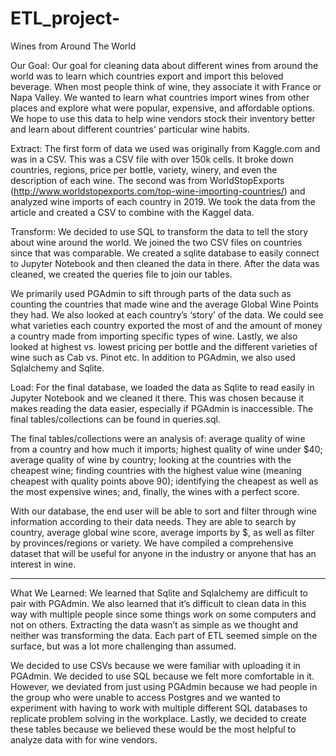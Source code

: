 # ETL_project-

Wines from Around The World

Our Goal:
Our goal for cleaning data about different wines from around the world was to learn which countries export and import this beloved beverage. When most people think of wine, they associate it with France or Napa Valley. We wanted to learn what countries import wines from other places and explore what were popular, expensive, and affordable options. We hope to use this data to help wine vendors stock their inventory better and learn about different countries' particular wine habits.

Extract:
The first form of data we used was originally from Kaggle.com and was in a CSV. This was a CSV file with over 150k cells. It broke down countries, regions, price per bottle, variety, winery, and even the description of each wine. The second was from WorldStopExports (http://www.worldstopexports.com/top-wine-importing-countries/)  and analyzed wine imports of each country in 2019. We took the data from the article and created a CSV to combine with the Kaggel data.

Transform:
We decided to use SQL to transform the data to tell the story about wine around the world. We joined the two CSV files on countries since that was comparable. We created a sqlite database to easily connect to Jupyter Notebook and then cleaned the data in there. After the data was cleaned, we created the queries file to join our tables. 

We primarily used PGAdmin to sift through parts of the data such as counting the countries that made wine and the average Global Wine Points they had. We also looked at each country’s ‘story’ of the data. We could see what varieties each country exported the most of and the amount of money a country made from importing specific types of wine. Lastly, we also looked at highest vs. lowest pricing per bottle and the different varieties of wine such as Cab vs. Pinot etc. In addition to PGAdmin, we also used Sqlalchemy and Sqlite.  

Load:
For the final database, we loaded the data as Sqlite to read easily in Jupyter Notebook and we cleaned it there. This was chosen because it makes reading the data easier, especially if PGAdmin is inaccessible. The final tables/collections can be found in queries.sql. 

The final tables/collections were an analysis of: average quality of wine from a country and how much it imports; highest quality of wine under $40; average quality of wine by country; looking at the countries with the cheapest wine; finding countries with the highest value wine (meaning cheapest with quality points above 90); identifying the cheapest as well as the most expensive wines; and, finally, the wines with a perfect score. 

With our database, the end user will be able to sort and filter through wine information according to their data needs. They are able to search by country, average global wine score, average imports by $, as well as filter by provinces/regions or variety. We have compiled a comprehensive dataset that will be useful for anyone in the industry or anyone that has an interest in wine.

_____________


What We Learned:
We learned that Sqlite and Sqlalchemy are difficult to pair with PGAdmin. We also learned that it’s difficult to clean data in this way with multiple people since some things work on some computers and not on others. Extracting the data wasn’t as simple as we thought and neither was transforming the data. Each part of ETL seemed simple on the surface, but was a lot more challenging than assumed. 

We decided to use CSVs because we were familiar with uploading it in PGAdmin. We decided to use SQL because we felt more comfortable in it. However, we deviated from just using PGAdmin because we had people in the group who were unable to access Postgres and we wanted to experiment with having to work with multiple different SQL databases to replicate problem solving in the workplace. Lastly, we decided to create these tables because we believed these would be the most helpful to analyze data with for wine vendors. 
